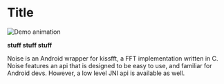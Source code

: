 # Title

<p align="left">
  <img alt="Demo animation" src="http://ivoh.org/dev/wp-content/uploads/2013/07/ChrisPalmer_w_sq-56x56.jpg">
</p>

__stuff stuff stuff__

Noise is an Android wrapper for kissfft, a FFT implementation written in C.
Noise features an api that is designed to be easy to use, and familiar for Android devs.
However, a low level JNI api is available as well.
